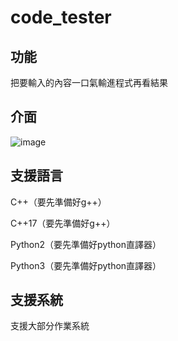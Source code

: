 # code_tester

## 功能

把要輸入的內容一口氣輸進程式再看結果<p>
<p>

## 介面
![image](https://github.com/shane-liu-1010/code_tester/blob/master/example_photo.png)
## 支援語言

C++（要先準備好g++）<p>
C++17（要先準備好g++）<p>
Python2（要先準備好python直譯器）<p>
Python3（要先準備好python直譯器）<p>

## 支援系統

支援大部分作業系統<p>
